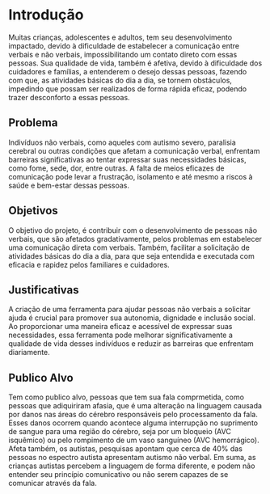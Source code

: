 # Introdução

 Muitas crianças, adolescentes e adultos, tem seu desenvolvimento impactado, devido à dificuldade de estabelecer a comunicação entre verbais e não verbais, impossibilitando um contato direto com essas pessoas. Sua qualidade de vida, também é afetiva, devido à dificuldade dos cuidadores e famílias, a entenderem o desejo dessas pessoas, fazendo com que, as atividades básicas do dia a dia, se tornem obstáculos, impedindo que possam ser realizados de forma rápida eficaz, podendo trazer desconforto a essas pessoas.

## Problema

Indivíduos não verbais, como aqueles com autismo severo, paralisia cerebral ou outras condições que afetam a comunicação verbal, enfrentam barreiras significativas ao tentar expressar suas necessidades básicas, como fome, sede, dor, entre outras. A falta de meios eficazes de comunicação pode levar a frustração, isolamento e até mesmo a riscos à saúde e bem-estar dessas pessoas.
 

## Objetivos 

  O objetivo do projeto, é contribuir com o desenvolvimento de pessoas não verbais, que são afetados gradativamente, pelos problemas em estabelecer uma comunicação direta com verbais. Também, facilitar a solicitação de atividades básicas do dia a dia, para que seja entendida e executada com eficacia e rapidez pelos familiares e cuidadores.

## Justificativas

A criação de uma ferramenta para ajudar pessoas não verbais a solicitar ajuda é crucial para promover sua autonomia, dignidade e inclusão social. Ao proporcionar uma maneira eficaz e acessível de expressar suas necessidades, essa ferramenta pode melhorar significativamente a qualidade de vida desses indivíduos e reduzir as barreiras que enfrentam diariamente.


## Publico Alvo

 Tem como  publico alvo, pessoas que tem sua fala comprmetida, como pessoas que  adiquiriram afasia, que é uma alteração na linguagem causada por danos nas áreas do cérebro responsáveis pelo processamento da fala. Esses danos ocorrem quando acontece alguma interrupção no suprimento de sangue para uma região do cérebro, seja por um bloqueio (AVC isquêmico) ou pelo rompimento de um vaso sanguíneo (AVC hemorrágico). Afeta também, os autistas, pesquisas apontam que cerca de 40% das pessoas no espectro autista apresentam autismo não verbal. Em suma, as crianças autistas percebem a linguagem de forma diferente, e podem não entender seu princípio comunicativo ou não serem capazes de se comunicar através da fala.

 

